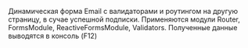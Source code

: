 Динамическая форма Email с валидаторами и роутингом на другую страницу, в сучае успешной подписки.
Применяются модули Router, FormsModule, ReactiveFormsModule, Validators. 
Полученные данные выводятся в консоль (F12)

